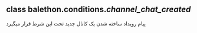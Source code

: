 ## class balethon.conditions.*channel_chat_created*

پیام رویداد ساخته شدن یک کانال جدید تحت این شرط قرار میگیرد